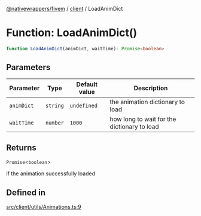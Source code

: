 [@nativewrappers/fivem](../../README.md) / [client](../README.md) / LoadAnimDict

# Function: LoadAnimDict()

```ts
function LoadAnimDict(animDict, waitTime): Promise<boolean>
```

## Parameters

| Parameter | Type | Default value | Description |
| ------ | ------ | ------ | ------ |
| `animDict` | `string` | `undefined` | the animation dictionary to load |
| `waitTime` | `number` | `1000` | how long to wait for the dictionary to load |

## Returns

`Promise`\<`boolean`\>

if the animation successfully loaded

## Defined in

[src/client/utils/Animations.ts:9](https://github.com/nativewrappers/fivem/blob/a8f3fbc0f47fb5552a00c18a4d0c12645ae62f70/src/client/utils/Animations.ts#L9)
